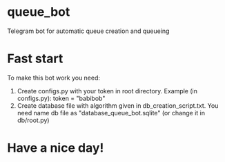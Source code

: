 # queue_bot
Telegram bot for automatic queue creation and queueing

# Fast start
To make this bot work you need: 
1. Create configs.py with your token in root directory. Example (in configs.py): token = "babibob"
2. Create database file with algorithm given in db_creation_script.txt. You need name db file as "database_queue_bot.sqlite" (or change it in db/root.py)

# Have a nice day!
